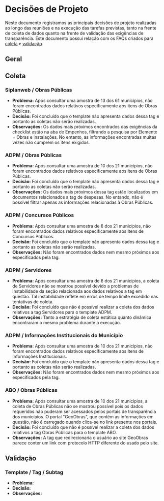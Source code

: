 # Decisões de Projeto

Neste documento registramos as principais decisões de projeto realizadas ao longo das reuniões e na execução das tarefas previstas, tanto na frente de coleta de dados quanto na frente de validação das exigências de transparência. Este documento possui relação com os FAQs criados para [coleta](<FAQ - Coletas.md>) e [validação](<FAQ - Validação.md>).

## Geral

## Coleta
### Siplanweb / Obras Públicas
* **Problema:** Após consultar uma amostra de 13 dos 61 municípios, não foram encontrados dados relativos especificamente aos itens de Obras Públicas.
* **Decisão:** Foi concluído que o template não apresenta dados dessa tag e portanto as coletas não serão realizadas.
* **Observações:** Os dados mais próximos encontrados das exigências da checklist estão na aba de Empenhos, filtrando a pesquisa por Elemento = Obras e instalações. No entanto, as informações encontradas muitas vezes não cumprem os itens exigidos.

### ADPM / Obras Públicas
* **Problema:** Após consultar uma amostra de 10 dos 21 municípios, não foram encontrados dados relativos especificamente aos itens de Obras Públicas.
* **Decisão:** Foi concluído que o template não apresenta dados dessa tag e portanto as coletas não serão realizadas.
* **Observações:** Os dados mais próximos dessa tag estão localizados em documentos relacionados a tag de despesas. No entando, não é possível filtrar apenas as informações relacionadas à Obras Públicas.

### ADPM / Concursos Públicos
* **Problema:** Após consultar uma amostra de 8 dos 21 municípios, não foram encontrados dados relativos especificamente aos itens de Concursos Públicos.
* **Decisão:** Foi concluído que o template não apresenta dados dessa tag e portanto as coletas não serão realizadas.
* **Observações:** Não foram encontrados dados nem mesmo próximos aos especificados pela tag.

### ADPM / Servidores
* **Problema:** Após consultar uma amostra de 8 dos 21 municípios, a coleta de Servidores não se mostrou possível devido a problemas de instabilidade da seção relacionada aos dados relativos a tag em questão. Tal instabilidade reflete em erros de tempo limite excedido nas tentativas de coleta.
* **Decisão:** Foi concluído que não é possível realizar a coleta dos dados relativos a tag Servidores para o template ADPM.
* **Observações:** Tanto a estratégia de coleta estática quanto dinâmica encontraram o mesmo problema durante a execução.

### ADPM / Informações Institucionais do Município
* **Problema:** Após consultar uma amostra de 10 dos 21 municípios, não foram encontrados dados relativos especificamente aos itens de Informações Institucionais.
* **Decisão:** Foi concluído que o template não apresenta dados dessa tag e portanto as coletas não serão realizadas.
* **Observações:** Não foram encontrados dados nem mesmo próximos aos especificados pela tag.

### ABO / Obras Públicas
* **Problema:** Após consultar uma amostra de 10 dos 21 municípios, a coleta de Obras Públicas não se mostrou possível pois os dados requeridos não puderam ser acessados pelos portais de transparência dos municípios. O portal "GeoObras", que contém as informações em questão, não é carregado quando clica-se no link presente nos portais.
* **Decisão:** Foi concluído que não é possível realizar a coleta dos dados relativos a tag Obras Públicas para o template ABO.
* **Observações:** A tag <a> que redirecionaria o usuário ao site GeoObras parece conter um link com protocolo HTTP diferente do usado pelo site.

## Validação
### Template / Tag / Subtag
* **Problema:**
* **Decisão:** 
* **Observações:**
